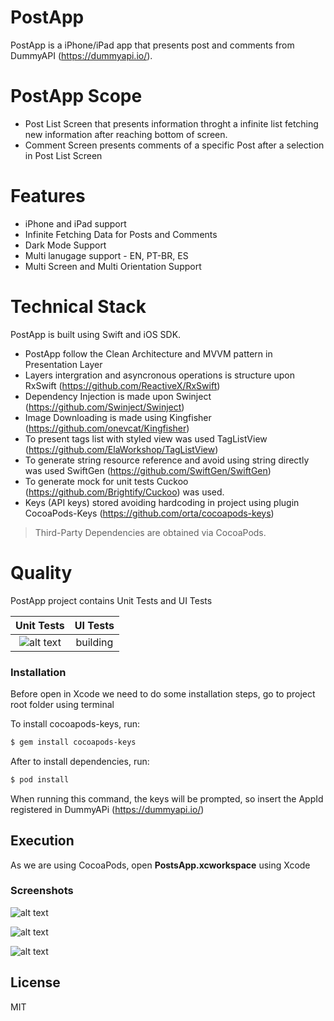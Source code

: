 # PostApp

PostApp is a iPhone/iPad app that presents post and comments from DummyAPI (https://dummyapi.io/).

# PostApp Scope

  -  Post List Screen that presents information throght a infinite list fetching new information after reaching bottom of screen.
  - Comment Screen presents comments of a specific Post after a selection in Post List Screen

# Features

  - iPhone and iPad support
  - Infinite Fetching Data for Posts and Comments
  - Dark Mode Support
  - Multi lanugage support - EN, PT-BR, ES
  - Multi Screen and Multi Orientation Support

# Technical Stack

PostApp is built using Swift and iOS SDK.

  - PostApp follow the Clean Architecture and MVVM pattern in Presentation Layer
  - Layers intergration and asyncronous operations is structure upon RxSwift (https://github.com/ReactiveX/RxSwift) 
  - Dependency Injection is made upon Swinject (https://github.com/Swinject/Swinject)
  - Image Downloading is made using Kingfisher (https://github.com/onevcat/Kingfisher)
  - To present tags list with styled view was used TagListView (https://github.com/ElaWorkshop/TagListView)
  - To generate string resource reference and avoid using string directly was used SwiftGen (https://github.com/SwiftGen/SwiftGen)
  - To generate mock for unit tests Cuckoo (https://github.com/Brightify/Cuckoo) was used.
  - Keys (API keys) stored avoiding hardcoding in project using plugin CocoaPods-Keys (https://github.com/orta/cocoapods-keys)
 
> Third-Party Dependencies are obtained via CocoaPods.

# Quality

PostApp project contains Unit Tests and UI Tests

| Unit Tests | UI Tests
:-:|:-:
![alt text](https://github.com/RodrigoMRodovalho/postapp/blob/master/Images/UnitTests.png) | building

### Installation

Before open in Xcode we need to do some installation steps, go to project root folder using terminal

To install cocoapods-keys, run:

```sh
$ gem install cocoapods-keys
```

After to install dependencies, run:

```sh
$ pod install
```

When running this command, the keys will be prompted, so insert the AppId registered in DummyAPi (https://dummyapi.io/)

## Execution

As we are using CocoaPods, open **PostsApp.xcworkspace** using Xcode

### Screenshots

![alt text](https://github.com/RodrigoMRodovalho/postapp/blob/master/Images/iPhonePosts.png)

![alt text](https://github.com/RodrigoMRodovalho/postapp/blob/master/Images/iPhoneComments.png)

![alt text](https://github.com/RodrigoMRodovalho/postapp/blob/master/Images/iPad.png)

License
----
MIT
